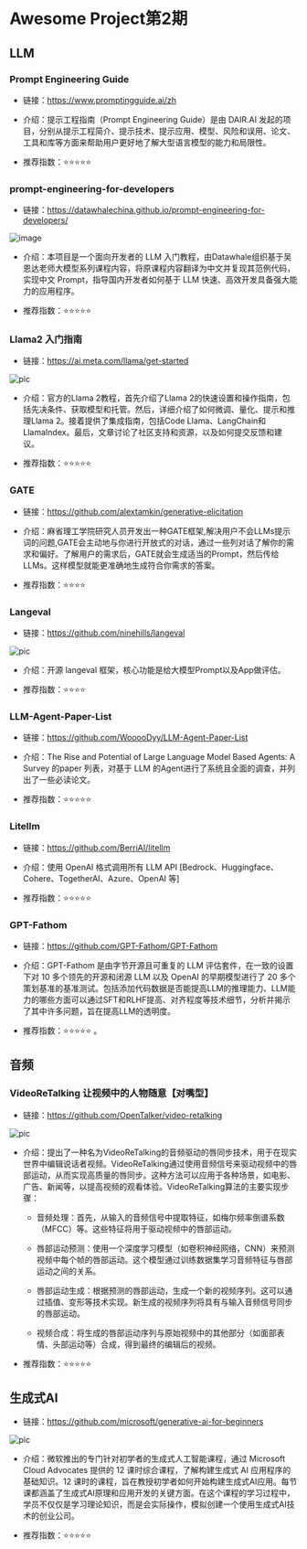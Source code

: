 # Awesome Project第2期


## LLM

### Prompt Engineering Guide

- 链接：https://www.promptingguide.ai/zh

- 介绍：提示工程指南（Prompt Engineering Guide）是由 DAIR.AI 发起的项目，分别从提示工程简介、提示技术、提示应用、模型、风险和误用、论文、工具和库等方面来帮助用户更好地了解大型语言模型的能力和局限性。

- 推荐指数：⭐️⭐️⭐️⭐️⭐️

### prompt-engineering-for-developers

- 链接：https://datawhalechina.github.io/prompt-engineering-for-developers/

![image](./images/20231030-20231105/prompt-engineering-for-developers.png)

- 介绍：本项目是一个面向开发者的 LLM 入门教程，由Datawhale组织基于吴恩达老师大模型系列课程内容，将原课程内容翻译为中文并复现其范例代码，实现中文 Prompt，指导国内开发者如何基于 LLM 快速、高效开发具备强大能力的应用程序。

- 推荐指数：⭐️⭐️⭐️⭐️⭐️


###  Llama2 入门指南


- 链接：https://ai.meta.com/llama/get-started

![pic](./images/20231030-20231105/LLama2.png)

- 介绍：官方的Llama 2教程，首先介绍了Llama 2的快速设置和操作指南，包括先决条件、获取模型和托管。然后，详细介绍了如何微调、量化、提示和推理Llama 2。接着提供了集成指南，包括Code Llama、LangChain和LlamaIndex。最后，文章讨论了社区支持和资源，以及如何提交反馈和建议。

- 推荐指数：⭐️⭐️⭐️⭐️⭐️


### GATE

- 链接：https://github.com/alextamkin/generative-elicitation 


- 介绍：麻省理工学院研究人员开发出一种GATE框架,解决用户不会LLMs提示词的问题,GATE会主动地与你进行开放式的对话，通过一些列对话了解你的需求和偏好。了解用户的需求后，GATE就会生成适当的Prompt，然后传给LLMs。这样模型就能更准确地生成符合你需求的答案。

- 推荐指数：⭐️⭐️⭐️⭐️


### Langeval

- 链接：https://github.com/ninehills/langeval

![pic](./images/20231030-20231105/langeval.png)

- 介绍：开源 langeval 框架，核心功能是给大模型Prompt以及App做评估。

- 推荐指数：⭐️⭐️⭐️⭐️

### LLM-Agent-Paper-List

- 链接：https://github.com/WooooDyy/LLM-Agent-Paper-List

- 介绍：The Rise and Potential of Large Language Model Based Agents: A Survey 的paper 列表，对基于 LLM 的Agent进行了系统且全面的调查，并列出了一些必读论文。

- 推荐指数：⭐️⭐️⭐️⭐️⭐️

### Litellm

- 链接：https://github.com/BerriAI/litellm

- 介绍：使用 OpenAI 格式调用所有 LLM API [Bedrock、Huggingface、Cohere、TogetherAI、Azure、OpenAI 等]

- 推荐指数：⭐️⭐️⭐️⭐️⭐️

### GPT-Fathom

- 链接：https://github.com/GPT-Fathom/GPT-Fathom

- 介绍：GPT-Fathom 是由字节开源且可重复的 LLM 评估套件，在一致的设置下对 10 多个领先的开源和闭源 LLM 以及 OpenAI 的早期模型进行了 20 多个策划基准的基准测试。包括添加代码数据是否能提高LLM的推理能力、LLM能力的哪些方面可以通过SFT和RLHF提高、对齐程度等技术细节，分析并揭示了其中许多问题，旨在提高LLM的透明度。

- 推荐指数：⭐️⭐️⭐️⭐️⭐️
。

## 音频

### VideoReTalking 让视频中的人物随意【对嘴型】

- 链接：https://github.com/OpenTalker/video-retalking

![pic](./images/20231030-20231105/videoRetalking.png)

- 介绍：提出了一种名为VideoReTalking的音频驱动的唇同步技术，用于在现实世界中编辑说话者视频。VideoReTalking通过使用音频信号来驱动视频中的唇部运动，从而实现高质量的唇同步。这种方法可以应用于各种场景，如电影、广告、新闻等，以提高视频的观看体验。VideoReTalking算法的主要实现步骤：

  - 音频处理：首先，从输入的音频信号中提取特征，如梅尔频率倒谱系数（MFCC）等。这些特征将用于驱动视频中的唇部运动。

  - 唇部运动预测：使用一个深度学习模型（如卷积神经网络，CNN）来预测视频中每个帧的唇部运动。这个模型通过训练数据集学习音频特征与唇部运动之间的关系。

  - 唇部运动生成：根据预测的唇部运动，生成一个新的视频序列。这可以通过插值、变形等技术实现。新生成的视频序列将具有与输入音频信号同步的唇部运动。

  - 视频合成：将生成的唇部运动序列与原始视频中的其他部分（如面部表情、头部运动等）合成，得到最终的编辑后的视频。

- 推荐指数：⭐️⭐️⭐️⭐️⭐️


## 生成式AI

- 链接：https://github.com/microsoft/generative-ai-for-beginners 

![pic](./images/20231030-20231105/generative-ai.png)

- 介绍：微软推出的专门针对初学者的生成式人工智能课程，通过 Microsoft Cloud Advocates 提供的 12 课时综合课程，了解构建生成式 AI 应用程序的基础知识。12 课时的课程，旨在教授初学者如何开始构建生成式AI应用。每节课都涵盖了生成式AI原理和应用开发的关键方面。在这个课程的学习过程中，学员不仅仅是学习理论知识，而是会实际操作，模拟创建一个使用生成式AI技术的创业公司。

- 推荐指数：⭐️⭐️⭐️⭐️⭐️

